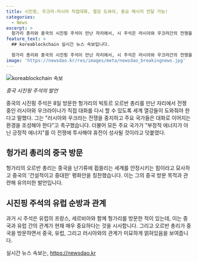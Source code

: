 ```yaml
---
title: 시진핑, 우크라-러시아 직접대화, 열강 도와야, 중요 메시지 전달 가능!
categories:
  - News
excerpt: >
  헝가리 총리와 중국의 시진핑 주석이 만난 자리에서, 시 주석은 러시아와 우크라간의 전쟁을 중지하고 대화로 이어지는 환경을 조성해야 한다고 촉구했다. 이러한 발언은 주요 국가들이 긍정적인 에너지를 전쟁에 투사해야 휴전이 성사될 것이라는 메시지다. 이에 대해 헝가리의 오르반 총리는 중국의 평화안을 칭찬하며 중국을 난기류에 휘말리는 세계를 안정시키는 힘이라고 묘사했다. 그의 중국 방문은 유럽연합 순회 의장국 지위를 맡은 헝가리에 대한 EU 회원국들의 비난을 불러일으켰다.
feature_text: >
  ## koreablockchain 실시간 뉴스 속보입니다.

  헝가리 총리와 중국의 시진핑 주석이 만난 자리에서, 시 주석은 러시아와 우크라간의 전쟁을 중지하고 대화로 이어지는 환경을 조성해야 한다고 촉구했다. 이러한 발언은 주요 국가들이 긍정적인 에너지를 전쟁에 투사해야 휴전이 성사될 것이라는 메시지다. 이에 대해 헝가리의 오르반 총리는 중국의 평화안을 칭찬하며 중국을 난기류에 휘말리는 세계를 안정시키는 힘이라고 묘사했다. 그의 중국 방문은 유럽연합 순회 의장국 지위를 맡은 헝가리에 대한 EU 회원국들의 비난을 불러일으켰다.
image: 'https://newsdao.kr/res/images/meta/newsdao_breakingnews.jpg'
---
```


<p><img src="https://newsdao.kr/res/images/meta/newsdao_breakingnews.jpg" alt="koreablockchain 속보" /></p>

<p><i>중국 시진핑 주석의 발언</i></p>

<p data-ke-size="size16">중국의 시진핑 주석은 8일 방문한 헝가리의 빅토르 오르반 총리를 만난 자리에서 전쟁 중인 러시아와 우크라이나가 직접 대화를 다시 할 수 있도록 세계 열강들이 도와줘야 한다고 말했다. 그는 "러시아와 우크라는 전쟁을 중지하고 주요 국가들은 대화로 이어지는 환경을 조성해야 한다"고 촉구했습니다. 더불어 모든 주요 국가가 "부정적 에너지가 아닌 긍정적 에너지"를 이 전쟁에 투사해야 휴전이 성사될 것이라고 덧붙였다.</p>

<h2 data-ke-size="size26">헝가리 총리의 중국 방문</h2>

<p data-ke-size="size16">헝가리의 오르반 총리는 중국을 난기류에 휩쓸리는 세계를 안정시키는 힘이라고 묘사하고 중국의 '건설적이고 중대한' 평화안을 칭찬했습니다. 이는 그의 중국 방문 목적과 관련해 유의미한 발언입니다.</p>

<h2 data-ke-size="size26">시진핑 주석의 유럽 순방과 관계</h2>

<p data-ke-size="size16">과거 시 주석은 유럽의 프랑스, 세르비아와 함께 헝가리를 방문한 적이 있는데, 이는 중국과 유럽 간의 관계가 현재 매우 중요하다는 것을 시사합니다. 그리고 오르반 총리가 중국을 방문하면서 중국, 유럽, 그리고 러시아와의 관계가 미묘하게 얽혀있음을 보여줍니다.</p>
실시간 뉴스 속보는, <a href="https://newsdao.kr" rel="dofollow">https://newsdao.kr</a>


